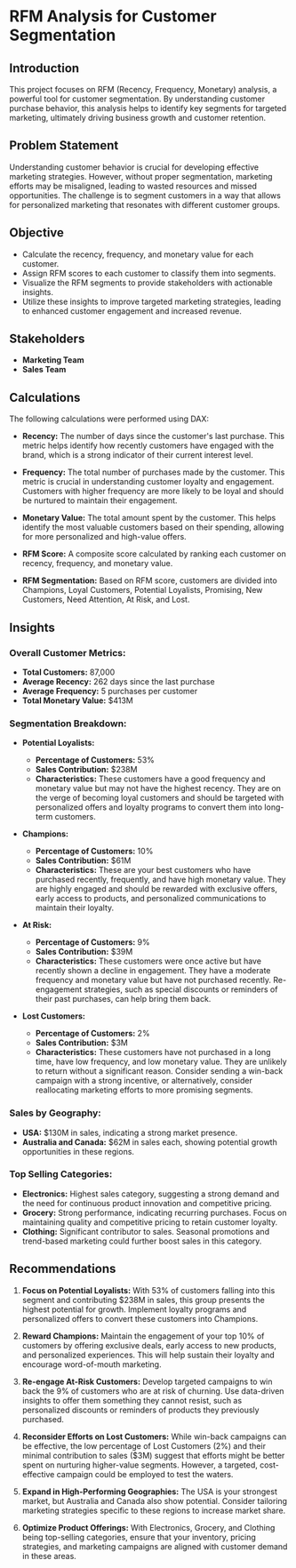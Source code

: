 # RFM Analysis for Customer Segmentation

## Introduction

This project focuses on RFM (Recency, Frequency, Monetary) analysis, a powerful tool for customer segmentation. By understanding customer purchase behavior, this analysis helps to identify key segments for targeted marketing, ultimately driving business growth and customer retention.

## Problem Statement

Understanding customer behavior is crucial for developing effective marketing strategies. However, without proper segmentation, marketing efforts may be misaligned, leading to wasted resources and missed opportunities. The challenge is to segment customers in a way that allows for personalized marketing that resonates with different customer groups.

## Objective
- Calculate the recency, frequency, and monetary value for each customer.
- Assign RFM scores to each customer to classify them into segments.
- Visualize the RFM segments to provide stakeholders with actionable insights.
- Utilize these insights to improve targeted marketing strategies, leading to enhanced customer engagement and increased revenue.

## Stakeholders

- **Marketing Team**
- **Sales Team**

## Calculations

The following calculations were performed using DAX:

- **Recency:** The number of days since the customer's last purchase. This metric helps identify how recently customers have engaged with the brand, which is a strong indicator of their current interest level.
  
- **Frequency:** The total number of purchases made by the customer. This metric is crucial in understanding customer loyalty and engagement. Customers with higher frequency are more likely to be loyal and should be nurtured to maintain their engagement.

- **Monetary Value:** The total amount spent by the customer. This helps identify the most valuable customers based on their spending, allowing for more personalized and high-value offers.

- **RFM Score:** A composite score calculated by ranking each customer on recency, frequency, and monetary value.

- **RFM Segmentation:** Based on RFM score, customers are divided into Champions, Loyal Customers, Potential Loyalists, Promising, New Customers, Need Attention, At Risk, and Lost.

## Insights

### Overall Customer Metrics:
- **Total Customers:** 87,000
- **Average Recency:** 262 days since the last purchase
- **Average Frequency:** 5 purchases per customer
- **Total Monetary Value:** $413M

### Segmentation Breakdown:
- **Potential Loyalists:** 
  - **Percentage of Customers:** 53%
  - **Sales Contribution:** $238M
  - **Characteristics:** These customers have a good frequency and monetary value but may not have the highest recency. They are on the verge of becoming loyal customers and should be targeted with personalized offers and loyalty programs to convert them into long-term customers.

- **Champions:** 
  - **Percentage of Customers:** 10%
  - **Sales Contribution:** $61M
  - **Characteristics:** These are your best customers who have purchased recently, frequently, and have high monetary value. They are highly engaged and should be rewarded with exclusive offers, early access to products, and personalized communications to maintain their loyalty.

- **At Risk:** 
  - **Percentage of Customers:** 9%
  - **Sales Contribution:** $39M
  - **Characteristics:** These customers were once active but have recently shown a decline in engagement. They have a moderate frequency and monetary value but have not purchased recently. Re-engagement strategies, such as special discounts or reminders of their past purchases, can help bring them back.

- **Lost Customers:**
  - **Percentage of Customers:** 2%
  - **Sales Contribution:** $3M
  - **Characteristics:** These customers have not purchased in a long time, have low frequency, and low monetary value. They are unlikely to return without a significant reason. Consider sending a win-back campaign with a strong incentive, or alternatively, consider reallocating marketing efforts to more promising segments.

### Sales by Geography:
  - **USA:** $130M in sales, indicating a strong market presence.
  - **Australia and Canada:** $62M in sales each, showing potential growth opportunities in these regions.

### Top Selling Categories:
- **Electronics:** Highest sales category, suggesting a strong demand and the need for continuous product innovation and competitive pricing.
- **Grocery:** Strong performance, indicating recurring purchases. Focus on maintaining quality and competitive pricing to retain customer loyalty.
- **Clothing:** Significant contributor to sales. Seasonal promotions and trend-based marketing could further boost sales in this category.

## Recommendations

1. **Focus on Potential Loyalists:** With 53% of customers falling into this segment and contributing $238M in sales, this group presents the highest potential for growth. Implement loyalty programs and personalized offers to convert these customers into Champions.

2. **Reward Champions:** Maintain the engagement of your top 10% of customers by offering exclusive deals, early access to new products, and personalized experiences. This will help sustain their loyalty and encourage word-of-mouth marketing.

3. **Re-engage At-Risk Customers:** Develop targeted campaigns to win back the 9% of customers who are at risk of churning. Use data-driven insights to offer them something they cannot resist, such as personalized discounts or reminders of products they previously purchased.

4. **Reconsider Efforts on Lost Customers:** While win-back campaigns can be effective, the low percentage of Lost Customers (2%) and their minimal contribution to sales ($3M) suggest that efforts might be better spent on nurturing higher-value segments. However, a targeted, cost-effective campaign could be employed to test the waters.

5. **Expand in High-Performing Geographies:** The USA is your strongest market, but Australia and Canada also show potential. Consider tailoring marketing strategies specific to these regions to increase market share.

6. **Optimize Product Offerings:** With Electronics, Grocery, and Clothing being top-selling categories, ensure that your inventory, pricing strategies, and marketing campaigns are aligned with customer demand in these areas.
